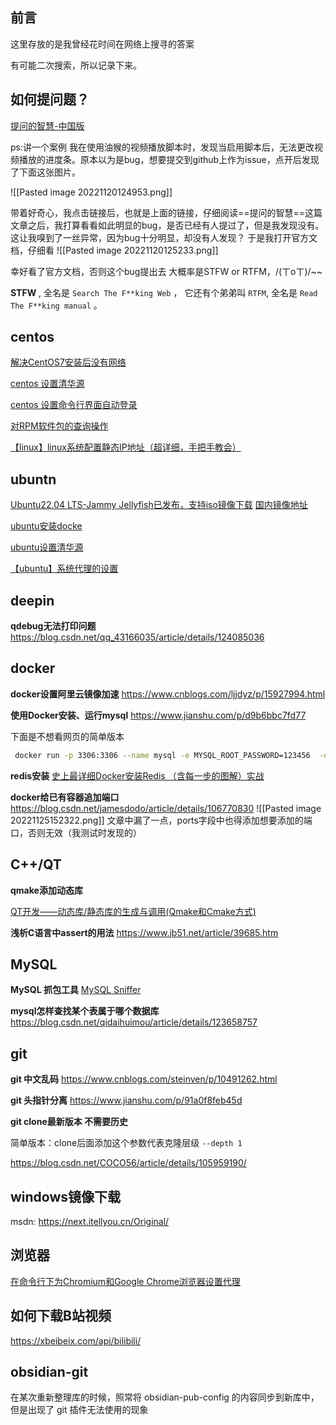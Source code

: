 ## 前言

这里存放的是我曾经花时间在网络上搜寻的答案

有可能二次搜索，所以记录下来。

## 如何提问题？

[​提问的智慧-中国版](https://mp.weixin.qq.com/s/q461so9lWk4FKJGZ-p7Vcg)

ps:讲一个案例
我在使用油猴的视频播放脚本时，发现当启用脚本后，无法更改视频播放的进度条。原本以为是bug，想要提交到github上作为issue，点开后发现了下面这张图片。

![[Pasted image 20221120124953.png]]

带着好奇心，我点击链接后，也就是上面的链接，仔细阅读==提问的智慧==这篇文章之后，我打算看看如此明显的bug，是否已经有人提过了，但是我发现没有。这让我嗅到了一丝异常，因为bug十分明显，却没有人发现？
于是我打开官方文档，仔细看
![[Pasted image 20221120125233.png]]

幸好看了官方文档，否则这个bug提出去 大概率是STFW or RTFM，/(ㄒoㄒ)/~~

**STFW** , 全名是 `Search The F**king Web` ， 它还有个弟弟叫 `RTFM`, 全名是 `Read The F**king manual` 。

## centos


[ 解决CentOS7安装后没有网络](https://blog.csdn.net/qq_42259469/article/details/109309361)

[centos 设置清华源](https://www.cnblogs.com/ahgo/p/16076880.html)

[centos 设置命令行界面自动登录](https://www.codenong.com/cs106447595/)

[对RPM软件包的查询操作](https://blog.csdn.net/yaxuan88521/article/details/122317785)

[【linux】linux系统配置静态IP地址（超详细，手把手教会）](https://blog.csdn.net/u010521062/article/details/114067036)

## ubuntn

[Ubuntu22.04 LTS-Jammy Jellyfish已发布，支持iso镜像下载](https://baijiahao.baidu.com/s?id=1730906316257453037&wfr=spider&for=pc)
[国内镜像地址](https://mirrors.nju.edu.cn/ubuntu-releases/jammy/)

[ubuntu安装docke](https://blog.csdn.net/x7536987/article/details/124808845)


[ubuntu设置清华源](https://mirrors.tuna.tsinghua.edu.cn/help/ubuntu/)

[【ubuntu】系统代理的设置](https://blog.csdn.net/u011119817/article/details/110856212)

## deepin

**qdebug无法打印问题**
<https://blog.csdn.net/qq_43166035/article/details/124085036>

## docker

**docker设置阿里云镜像加速**
<https://www.cnblogs.com/ljjdyz/p/15927994.html>

**使用Docker安装、运行mysql**
<https://www.jianshu.com/p/d9b6bbc7fd77>

下面是不想看网页的简单版本

```bash
 docker run -p 3306:3306 --name mysql -e MYSQL_ROOT_PASSWORD=123456  -d mysql:5.6
```

**redis安装**
[史上最详细Docker安装Redis （含每一步的图解）实战](https://blog.csdn.net/weixin_45821811/article/details/116211724)

**docker给已有容器追加端口**
https://blog.csdn.net/jamesdodo/article/details/106770830
![[Pasted image 20221125152322.png]]
文章中漏了一点，ports字段中也得添加想要添加的端口，否则无效（我测试时发现的）

## C++/QT

**qmake添加动态库**

[QT开发——动态库/静态库的生成与调用(Qmake和Cmake方式)](https://www.cnblogs.com/zx-hit/p/11977720.html)

**浅析C语言中assert的用法**
<https://www.jb51.net/article/39685.htm>

## MySQL

**MySQL 抓包工具**
[MySQL Sniffer](http://t.zoukankan.com/kevingrace-p-5685476.html)

**mysql怎样查找某个表属于哪个数据库**
<https://blog.csdn.net/qidaihuimou/article/details/123658757>

## git

**git 中文乱码**
<https://www.cnblogs.com/steinven/p/10491262.html>

**git 头指针分离**
<https://www.jianshu.com/p/91a0f8feb45d>

**git clone最新版本 不需要历史**

简单版本：clone后面添加这个参数代表克隆层级 `--depth 1`

<https://blog.csdn.net/COCO56/article/details/105959190/>

## windows镜像下载

msdn: <https://next.itellyou.cn/Original/>


## 浏览器

[在命令行下为Chromium和Google Chrome浏览器设置代理](https://www.linuxdashen.com/%E5%9C%A8%E5%91%BD%E4%BB%A4%E8%A1%8C%E4%B8%8B%E4%B8%BAchromium%E5%92%8Cgoogle-chrome%E6%B5%8F%E8%A7%88%E5%99%A8%E8%AE%BE%E7%BD%AE%E4%BB%A3%E7%90%86)

## 如何下载B站视频
https://xbeibeix.com/api/bilibili/


## obsidian-git
在某次重新整理库的时候，照常将 obsidian-pub-config 的内容同步到新库中，但是出现了 git 插件无法使用的现象

